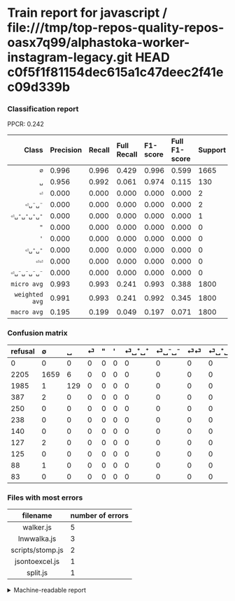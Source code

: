 # Train report for javascript / file:///tmp/top-repos-quality-repos-oasx7q99/alphastoka-worker-instagram-legacy.git HEAD c0f5f1f81154dec615a1c47deec2f41ec09d339b

### Classification report

PPCR: 0.242

| Class | Precision | Recall | Full Recall | F1-score | Full F1-score | Support | Full Support | PPCR |
|------:|:----------|:-------|:------------|:---------|:---------|:--------|:-------------|:-----|
| `∅` | 0.996| 0.996| 0.429| 0.996| 0.599| 1665| 3870| 0.430 |
| `␣` | 0.956| 0.992| 0.061| 0.974| 0.115| 130| 2115| 0.061 |
| `⏎` | 0.000| 0.000| 0.000| 0.000| 0.000| 2| 389| 0.005 |
| `⏎␣⁻␣⁻` | 0.000| 0.000| 0.000| 0.000| 0.000| 2| 129| 0.016 |
| `⏎␣⁺␣⁺␣⁺␣⁺` | 0.000| 0.000| 0.000| 0.000| 0.000| 1| 89| 0.011 |
| `"` | 0.000| 0.000| 0.000| 0.000| 0.000| 0| 250| 0.000 |
| `'` | 0.000| 0.000| 0.000| 0.000| 0.000| 0| 238| 0.000 |
| `⏎␣⁺␣⁺` | 0.000| 0.000| 0.000| 0.000| 0.000| 0| 140| 0.000 |
| `⏎⏎` | 0.000| 0.000| 0.000| 0.000| 0.000| 0| 125| 0.000 |
| `⏎␣⁻␣⁻␣⁻␣⁻` | 0.000| 0.000| 0.000| 0.000| 0.000| 0| 83| 0.000 |
| `micro avg` | 0.993| 0.993| 0.241| 0.993| 0.388| 1800| 7428| 0.242 |
| `weighted avg` | 0.991| 0.993| 0.241| 0.992| 0.345| 1800| 7428| 0.242 |
| `macro avg` | 0.195| 0.199| 0.049| 0.197| 0.071| 1800| 7428| 0.242 |

### Confusion matrix

|refusal|  ∅| ␣| ⏎| "| '| ⏎␣⁺␣⁺| ⏎␣⁻␣⁻| ⏎⏎| ⏎␣⁺␣⁺␣⁺␣⁺| ⏎␣⁻␣⁻␣⁻␣⁻| 
|:---|:---|:---|:---|:---|:---|:---|:---|:---|:---|:---|
|0 |0 |0 |0 |0 |0 |0 |0 |0 |0 |0 |
|2205 |1659 |6 |0 |0 |0 |0 |0 |0 |0 |0 |
|1985 |1 |129 |0 |0 |0 |0 |0 |0 |0 |0 |
|387 |2 |0 |0 |0 |0 |0 |0 |0 |0 |0 |
|250 |0 |0 |0 |0 |0 |0 |0 |0 |0 |0 |
|238 |0 |0 |0 |0 |0 |0 |0 |0 |0 |0 |
|140 |0 |0 |0 |0 |0 |0 |0 |0 |0 |0 |
|127 |2 |0 |0 |0 |0 |0 |0 |0 |0 |0 |
|125 |0 |0 |0 |0 |0 |0 |0 |0 |0 |0 |
|88 |1 |0 |0 |0 |0 |0 |0 |0 |0 |0 |
|83 |0 |0 |0 |0 |0 |0 |0 |0 |0 |0 |

### Files with most errors

| filename | number of errors|
|:----:|:-----|
| walker.js | 5 |
| lnwwalka.js | 3 |
| scripts/stomp.js | 2 |
| jsontoexcel.js | 1 |
| split.js | 1 |

<details>
    <summary>Machine-readable report</summary>
```json
{
  "cl_report": {"\"": {"f1-score": 0.0, "precision": 0.0, "recall": 0.0, "support": 0}, "\u0027": {"f1-score": 0.0, "precision": 0.0, "recall": 0.0, "support": 0}, "macro avg": {"f1-score": 0.19699813020567739, "precision": 0.1951951951951952, "recall": 0.19887040887040888, "support": 1800}, "micro avg": {"f1-score": 0.9933333333333333, "precision": 0.9933333333333333, "recall": 0.9933333333333333, "support": 1800}, "weighted avg": {"f1-score": 0.9919811320754717, "precision": 0.990679012345679, "recall": 0.9933333333333333, "support": 1800}, "\u2205": {"f1-score": 0.9963963963963964, "precision": 0.9963963963963964, "recall": 0.9963963963963964, "support": 1665}, "\u23ce": {"f1-score": 0.0, "precision": 0.0, "recall": 0.0, "support": 2}, "\u23ce\u23ce": {"f1-score": 0.0, "precision": 0.0, "recall": 0.0, "support": 0}, "\u23ce\u2423\u207a\u2423\u207a": {"f1-score": 0.0, "precision": 0.0, "recall": 0.0, "support": 0}, "\u23ce\u2423\u207a\u2423\u207a\u2423\u207a\u2423\u207a": {"f1-score": 0.0, "precision": 0.0, "recall": 0.0, "support": 1}, "\u23ce\u2423\u207b\u2423\u207b": {"f1-score": 0.0, "precision": 0.0, "recall": 0.0, "support": 2}, "\u23ce\u2423\u207b\u2423\u207b\u2423\u207b\u2423\u207b": {"f1-score": 0.0, "precision": 0.0, "recall": 0.0, "support": 0}, "\u2423": {"f1-score": 0.9735849056603774, "precision": 0.9555555555555556, "recall": 0.9923076923076923, "support": 130}},
  "cl_report_full": {"\"": {"f1-score": 0.0, "precision": 0.0, "recall": 0.0, "support": 250}, "\u0027": {"f1-score": 0.0, "precision": 0.0, "recall": 0.0, "support": 238}, "macro avg": {"f1-score": 0.07141246612466126, "precision": 0.1951951951951952, "recall": 0.048967507834405406, "support": 7428}, "micro avg": {"f1-score": 0.3875162548764629, "precision": 0.9933333333333333, "recall": 0.2407108239095315, "support": 7428}, "weighted avg": {"f1-score": 0.3449680181777585, "precision": 0.7912027536421721, "recall": 0.2407108239095315, "support": 7428}, "\u2205": {"f1-score": 0.5994579945799459, "precision": 0.9963963963963964, "recall": 0.42868217054263563, "support": 3870}, "\u23ce": {"f1-score": 0.0, "precision": 0.0, "recall": 0.0, "support": 389}, "\u23ce\u23ce": {"f1-score": 0.0, "precision": 0.0, "recall": 0.0, "support": 125}, "\u23ce\u2423\u207a\u2423\u207a": {"f1-score": 0.0, "precision": 0.0, "recall": 0.0, "support": 140}, "\u23ce\u2423\u207a\u2423\u207a\u2423\u207a\u2423\u207a": {"f1-score": 0.0, "precision": 0.0, "recall": 0.0, "support": 89}, "\u23ce\u2423\u207b\u2423\u207b": {"f1-score": 0.0, "precision": 0.0, "recall": 0.0, "support": 129}, "\u23ce\u2423\u207b\u2423\u207b\u2423\u207b\u2423\u207b": {"f1-score": 0.0, "precision": 0.0, "recall": 0.0, "support": 83}, "\u2423": {"f1-score": 0.11466666666666665, "precision": 0.9555555555555556, "recall": 0.06099290780141844, "support": 2115}},
  "ppcr": 0.24232633279483037
}
```
</details>
